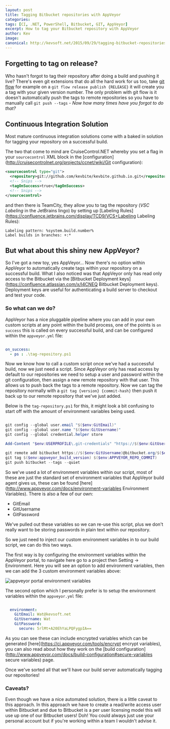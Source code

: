 ```yaml
---
layout: post
title: Tagging Bitbucket repositories with AppVeyor
categories:
tags: [CI, .NET, PowerShell, Bitbucket, GIT, AppVeyor]
excerpt: How to tag your Bitbucket repository with AppVeyor
author: Kev
image:
canonical: http://kevsoft.net/2015/09/29/tagging-bitbucket-repositories-with-appveyor.html
---
```

## Forgetting to tag on release?

Who hasn't forgot to tag their repository after doing a build and pushing it live? There's even git extensions that do all the hard work for us too, take [git flow](http://danielkummer.github.io/git-flow-cheatsheet) for example on a `git flow release publish {RELEASE}` it will create you a tag with your given version number. The only problem with git flow is it doesn't automatically push the tags to remote repositories so you have to manually call `git push --tags` -  *Now how many times have you forgot to do that?*

## Continuous Integration Solution

Most mature continuous integration solutions come with a baked in solution for tagging your repository on a successful build.

The two that come to mind are CruiseControl.NET whereby you set a flag in your `sourcecontrol` XML block in the [configuration](http://cruisecontrolnet.org/projects/ccnet/wiki/Git configuration):

```xml
<sourcecontrol type="git">
  <repository>git://github.com/kevbite/kevbite.github.io.git</repository>
  <!-- Snips -->
  <tagOnSuccess>true</tagOnSuccess>
  <!-- Snips -->
</sourcecontrol>
```

and then there is TeamCity, they allow you to tag the repository (*VSC Labeling* in the JetBrains lingo) by setting up [Labeling Rules](https://confluence.jetbrains.com/display/TCD9/VCS+Labeling Labeling Rules):

```
Labeling pattern: %system.build.number%
Label builds in branches: +:*
```

## But what about this shiny new AppVeyor?

So I've got a new toy, yes AppVeyor... Now there's no option within AppVeyor to automatically create tags within your repository on a successful build. What I also noticed was that AppVeyor only has read only access to the Bitbucket via the [Bitbucket Deployment keys](https://confluence.atlassian.com/x/I4CNEQ Bitbucket Deployment keys). Deployment keys are useful for authenticating a build server to checkout and test your code.

### So what can we do?

AppVeyor has a nice pluggable pipeline where you can add in your own custom scripts at any point within the build process, one of the points is `on success` this is called on every successful build, and can be configured within the `appveyor.yml` file:

```yaml

on_success:
  - ps : .\tag-repository.ps1

```

Now we know how to call a custom script once we've had a successful build, now we just need a script. Since AppVeyor only has read access by default to our repositories we need to setup a user and password within the git configuration, then assign a new remote repository with that user. This allows us to push back the tags to a remote repository. Now we can tag the repository normally with a `git tag {version} {commit-hash}` then push it back up to our remote repository that we've just added.

Below is the `tag-repository.ps1` for this, it might look a bit confusing to start off with the amount of environment variables being used.

```powershell

git config --global user.email "$($env:GitEmail)"
git config --global user.name "$($env:GitUsername)"
git config --global credential.helper store

Add-Content "$env:USERPROFILE\.git-credentials" "https://$($env:GitUsername):$($env:GitPassword)@bitbucket.org`n"

git remote add bitbucket https://$($env:GitUsername)@bitbucket.org/$($env:APPVEYOR_REPO_NAME).git
git tag $($env:appveyor_build_version) $($env:APPVEYOR_REPO_COMMIT)
git push bitbucket --tags --quiet

```

So we've used a lot of environment variables within our script, most of these are just the standard set of environment variables that AppVeyor build agent gives us, these can be found [here](http://www.appveyor.com/docs/environment-variables Environment Variables). There is also a few of our own:

 * GitEmail
 * GitUsername
 * GitPassword

We've pulled out these variables so we can re-use this script, plus we don't really want to be storing passwords in plain text within our repository.

So we just need to inject our custom environment variables in to our build script, we can do this two ways.

The first way is by configuring the environment variables within the AppVeyor portal, to navigate here go to a project then Setting -> Environment. Here you will see an option to add environment variables, then we can add the 3 custom environment variables above:

![appveyor portal environment variables](//kevsoft.net/assets/posts/2015-09-29-tagging-bitbucket-repositories-with-appveyor/appveyor-portal-environment-variables.png)

The second option which I personally prefer is to setup the environment variables within the `appveyor.yml` file:

```yaml

  environment:
    GitEmail: Wat@kevsoft.net
    GitUsername: Wat
    GitPassword:
      secure: 5rlMt+A20EhYaLPQFygpIA==

```

As you can see these can include encrypted variables which can be generated [here](https://ci.appveyor.com/tools/encrypt encrypt variables), you can also read about how they work on the [build configuration](http://www.appveyor.com/docs/build-configuration#secure-variables secure variables) page.

Once we've sorted all that we'll have our build server automatically tagging our repositories!

### Caveats?

Even though we have a nice automated solution, there is a little caveat to this approach. In this approach we have to create a read/write access user within Bitbucket and due to Bitbucket is a per user licensing model this will use up one of our Bitbucket users! Doh! You could always just use your personal account but if you're working within a team I wouldn't advise it.
